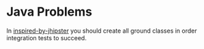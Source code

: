 # Java Problems

In [inspired-by-jhipster](/inspired-by-jhipster) you should create all ground classes in order integration tests to succeed.